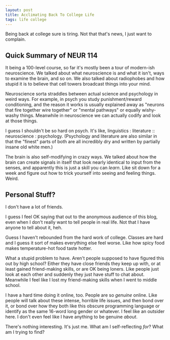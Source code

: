 ```yaml
---
layout: post
title: Acclimating Back To College Life
tags: life college
---
```


Being back at college sure is tiring. Not that that's news, I just want to complain.

## Quick Summary of NEUR 114

It being a 100-level course, so far it's mostly been a tour of modern-ish neuroscience.
We talked about what neuroscience is and what it isn't, ways to examine the brain, and so on.
We also talked about radiophobes and how stupid it is to believe that cell towers broadcast things
into your mind.

Neuroscience sorta straddles between actual science and psychology in weird ways. For example,
in psych you study punishment/reward conditioning, and the reason it works is usually explained
away as "neurons that fire together wire together" or "mental pathways" or equally wishy-washy
things. Meanwhile in neuroscience we can actually codify and look at those things.

I guess I shouldn't be so hard on psych. It's like, linguistics : literature :: neuroscience : psychology.
(Psychology and literature are also similar in that the "finest" parts of both are all incredibly dry
and written by partially insane old white men.)

The brain is also self-modifying in crazy ways. We talked about how the brain can create signals 
in itself that look nearly identical to input from the senses, and apparently this is just
a skill you can *learn*. Like sit down for a week and figure out how to trick yourself into
seeing and feeling things. Weird.

## Personal Stuff?

I don't have a lot of friends.

I guess I feel OK saying that out to the anonymous audience of this blog, even when I don't really want to
tell people in real life. Not that I have anyone to tell about it, heh.

Guess I haven't rebounded from the hard work of college. Classes are hard and I guess it sort of makes
everything else feel worse. Like how spicy food makes temperature-hot food taste hotter.

What a stupid problem to have. Aren't people supposed to have figured this out by high school? Either they have
close friends they keep up with, or at least gained friend-making skills, or are OK being loners. Like
people just look at each other and suddenly they just have stuff to chat about. Meanwhile
I feel like I lost my friend-making skills when I went to middle school.

I have a hard time doing it online, too. People are so *genuine* online. Like people will talk about these
intense, horrible life issues, and then bond over it, or bond over how they both like this obscure programming
language or identify as the same 16-word long gender or whatever. I feel like an outsider here. I don't even
feel like I have anything to be genuine *about*.

There's nothing interesting. It's just me. What am I self-reflecting *for*? What am I trying to find?
